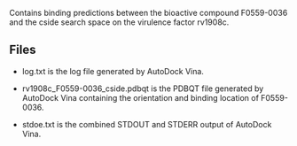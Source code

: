 Contains binding predictions between the bioactive compound F0559-0036 and the cside search space on the virulence factor rv1908c.

## Files

- log.txt is the log file generated by AutoDock Vina.

- rv1908c_F0559-0036_cside.pdbqt is the PDBQT file generated by AutoDock Vina containing the orientation and binding location of F0559-0036.

- stdoe.txt is the combined STDOUT and STDERR output of AutoDock Vina.

